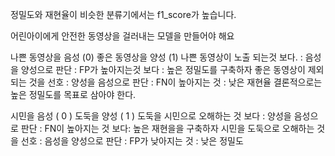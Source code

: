 정밀도와 재현율이 비슷한 분류기에서는 f1_score가 높습니다.

어린아이에게 안전한 동영상을 걸러내는 모델을 만들어야 해요

나쁜 동영상을 음성 (0)
좋은 동영상을 양성 (1)
나쁜 동영상이 노출 되는것 보다. : 음성을 양성으로 판단 : FP가 높아지는것 보다 : 높은 정밀도를 구축하자
좋은 동영상이 제외 되는 것을 선호 : 양성을 음성으로 판단 : FN이 높아지는 것 : 낮은 재현율
결론적으로는 높은 정밀도를 목표로 삼아야 한다.

시민을 음성 ( 0 )
도둑을 양성 ( 1 )
도둑을 시민으로 오해하는 것 보다 : 양성을 음성으로 판단 : FN이 높아지는 것 보다: 높은 재현을을 구축하자
시민을 도둑으로 오해하는 것을 선호 : 음성을 양성으로 판단 : FP가 낮아지는 것 : 낮은 정밀도
